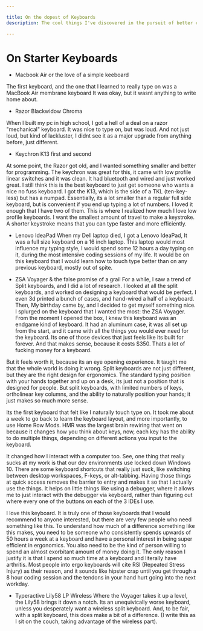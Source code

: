```yaml
---

title: On the dopest of Keyboards
description: The cool things I've discovered in the pursuit of better ergonomics

---
```


# On Starter Keyboards

- Macbook Air or the love of a simple keeboard

The first keyboard, and the one that I learned to really type on was a MacBook Air membrane keyboard
It was okay, but it wasnt anything to write home about.

- Razor Blackwidow Chroma

When I built my pc in high school, I got a hell of a deal on a razor "mechanical" keyboard.
It was nice to type on, but was loud. And not just loud, but kind of lackluster, I didnt see it as a major
upgrade from anything before, just different.

- Keychron K13 first and second

At some point, the Razor got old, and I wanted something smaller and better for programming. 
The keychron was great for this, it came with low profile linear switches and it was clean.
It had bluetooth and wired and just worked great. I still think this is the best keyboard to 
just get someone who wants a nice no fuss keyboard. I got the K13, which is the side of a 
TKL (ten-key-less) but has a numpad. Essentially, its a lot smaller than a regular full side 
keyboard, but is convenient if you end up typing a lot of numbers. I loved it enough that I 
have two of them. 
This is where I realized how much I love low profile keyboards. I want the smallest amount of
travel to make a keystroke. A shorter keystroke means that you can type faster and more efficiently.

- Lenovo IdeaPad
When my Dell laptop died, I got a Lenovo IdeaPad, It was a full size keyboard on a 16 inch laptop.
This laptop would most influence my typing style, I would spend some 12 hours a day typing on it, 
during the most intensive coding sessions of my life. It would be on this keyboard that I would 
learn how to touch type better than on any previous keyboard, mostly out of spite.


- ZSA Voyager & the false promise of a grail
For a while, I saw a trend of Split keyboards, and I did a lot of research. I looked at all the 
split keyboards, and worked on designing a keyboard that would be perfect. I even 3d printed a bunch
of cases, and hand-wired a half of a keyboard. Then, My birthday came by, and I decided to get myself
something nice. I splurged on the keyboard that I wanted the most: the ZSA Voyager. 
From the moment I opened the box, I knew this keyboard was an endgame kind of keyboard. It had an aluminum
case, it was all set up from the start, and it came with all the things you would ever need for the keyboard.
Its one of those devices that just feels like its built for forever. And that makes sense, because it costs
$350. Thats a lot of fucking money for a keyboard.

But it feels worth it, because its an eye opening experience. It taught me that the whole world is doing it 
wrong. Split keyboards are not just different, but they are the right design for ergonomics. The standard typing
position with your hands together and up on a desk, its just not a position that is designed for people. 
But split keyboards, with limited numbers of keys, ortholinear key columns, and the ability to naturally position
your hands; it just makes so much more sense.

Its the first keyboard that felt like I naturally touch type on. It took me about a week to go back to learn 
the keyboard layout, and more importantly, to use Home Row Mods. HMR was the largest brain rewiring that went on
because it changes how you think about keys, now, each key has the ability to do multiple things, depending on 
different actions you input to the keyboard. 

It changed how I interact with a computer too. See, one thing that really sucks at my work is that our dev environments
use locked down Windows 10. There are some keyboard shortcuts that really just suck, like switching between 
desktop workspaces, F-keys, or alt-tabbing. Having those things at quick access removes the barrier to entry
and makes it so that I actually use the things. It helps on little things like using a debugger, where it allows me 
to just interact with the debugger via keyboard, rather than figuring out where every one of the buttons on 
each of the 3 IDEs I use. 

I love this keyboard. It is truly one of those keyboards that I would recommend to anyone interested, but there
are very few people who need something like this. To understand how much of a difference something like this makes,
you need to be someone who consistently spends upwards of 50 hours a week at a keyboard and have a personal interest
in being super efficient in ergonomics. You also need to be the kind of person willing to spend an almost exorbitant
amount of money doing it. The only reason I justify it is that I spend so much time at a keyboard and literally have
arthritis. Most people into ergo keyboards will cite RSI (Repeated Stress Injury) as their reason, and it sounds
like hipster crap until you get through a 8 hour coding session and the tendons in your hand hurt going into the 
next workday. 

- Typeractive Lily58 LP Wireless
Where the Voyager takes it up a level, the Lily58 brings it down a notch. Its an unequivically worse keyboard,
unless you desperately want a wireless split keyboard. And, to be fair, with a split keyboard, this does make 
a bit of a difference. (I write this as I sit on the couch, taking advantage of the wireless part). 



